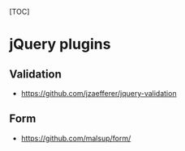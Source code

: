 [TOC]

# jQuery plugins

## Validation
- https://github.com/jzaefferer/jquery-validation

## Form
- https://github.com/malsup/form/
